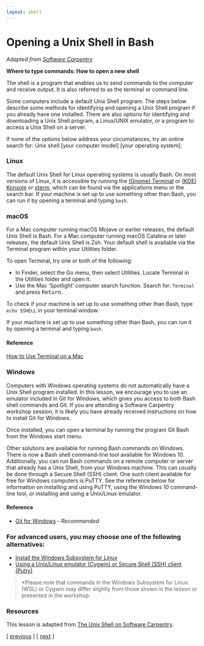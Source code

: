 ```yaml
---
layout: shell
---
```


# Opening a Unix Shell in Bash
_Adapted from [Software Carpentry]("https://software-carpentry.org")_

**Where to type commands: How to open a new shell**
  <p>The shell is a program that enables us to send commands to the computer and receive output. It is also referred to as the terminal or command line.</p>

  <p>Some computers include a default Unix Shell program. 
The steps below describe some methods for identifying and opening a Unix Shell program if you already have one installed. 
There are also options for identifying and downloading a Unix Shell program, a Linux/UNIX emulator, or a program to access a Unix Shell on a server.</p>

  <p>If none of the options below address your circumstances, try an online search for: Unix shell [your computer model] [your operating system].</p>

  <h3 id="linux">Linux</h3>
  <p>The default Unix Shell for Linux operating systems is usually Bash.
On most versions of Linux, it is accessible by running the <a href="https://help.gnome.org/users/gnome-terminal/stable/">(Gnome) Terminal</a>
or <a href="https://konsole.kde.org/">(KDE) Konsole</a>
or <a href="https://en.wikipedia.org/wiki/Xterm">xterm</a>,
which can be found via the applications menu or the search bar.
If your machine is set up to use something other than Bash, you can run it by opening a terminal and typing <code class="language-plaintext highlighter-rouge">bash</code>.</p>

  <h3 id="macos">macOS</h3>
  <p>For a Mac computer running macOS Mojave or earlier releases, the default Unix Shell is Bash.
For a Mac computer running macOS Catalina or later releases, the default Unix Shell is Zsh.
Your default shell is available via the Terminal program within your Utilities folder.</p>

  <p>To open Terminal, try one or both of the following:</p>
  <ul>
    <li>In Finder, select the Go menu, then select Utilities. Locate Terminal in the Utilities folder and open it.</li>
    <li>Use the Mac ‘Spotlight’ computer search function. Search for: <code class="language-plaintext highlighter-rouge">Terminal</code> and press <kbd>Return</kbd>.</li>
  </ul>

  <p>To check if your machine is set up to use something other than Bash, type <code class="language-plaintext highlighter-rouge">echo $SHELL</code> in your terminal window.</p>

  <p>If your machine is set up to use something other than Bash, you can run it by opening a terminal and typing <code class="language-plaintext highlighter-rouge">bash</code>.</p>

  <h4 id="reference">Reference</h4>
  <p><a href="http://www.macworld.co.uk/feature/mac-software/how-use-terminal-on-mac-3608274/">How to Use Terminal on a Mac</a></p>

  <h3 id="windows">Windows</h3>
  <p>Computers with Windows operating systems do not automatically have a Unix Shell program installed.
In this lesson, we encourage you to use an emulator included in Git for Windows, 
which gives you access to both Bash shell commands and Git. 
If you are attending a Software Carpentry workshop session, it is likely you have already received instructions on how to install Git for Windows.</p>

  <p>Once installed, you can open a terminal by running the program Git Bash from the Windows start menu.</p>

  <p>Other solutions are available for running Bash commands on Windows. 
There is now a Bash shell command-line tool available for Windows 10. 
Additionally, you can run Bash commands on a remote computer or server that already has a Unix Shell, from your Windows machine. 
This can usually be done through a Secure Shell (SSH) client. 
One such client available for free for Windows computers is PuTTY. 
See the reference below for information on installing and using PuTTY, 
using the Windows 10 command-line tool, or installing and using a Unix/Linux emulator.</p>

  <h4 id="reference-1">Reference</h4>
  <ul>
    <li><a href="https://git-for-windows.github.io/">Git for Windows</a> - <em>Recommended</em></li>
  </ul>

  <h3 id="for-advanced-users-you-may-choose-one-of-the-following-alternatives">For advanced users, you may choose one of the following alternatives:</h3>
  <ul>
    <li><a href="https://docs.microsoft.com/en-us/windows/wsl/install-win10">Install the Windows Subsystem for Linux</a></li>
    <li><a href="http://faculty.smu.edu/reynolds/unixtut/windows.html">Using a Unix/Linux emulator (Cygwin) or Secure Shell (SSH) client (Putty)</a></li>
  </ul>
<blockquote>
  <p>*Please note that commands in the Windows Subsystem for Linux (WSL) or Cygwin may differ slightly from those shown in the lesson or presented in the workshop.</p>
</blockquote>

### Resources
This lesson is adapted from [The Unix Shell on Software Carpentry](http://swcarpentry.github.io/shell-novice/).


<span class="lesson">
    [&nbsp;<a href="/shell">previous</a>&nbsp;]
    [&nbsp;<a href="/shell/shell-1">next</a>&nbsp;]  
</span>
